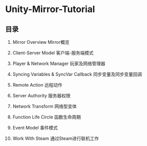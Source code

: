 # Unity-Mirror-Tutorial

## 目录

1. Mirror Overview Mirror概览

2. Client-Server Model 客户端-服务端模式

3. Player & Network Manager 玩家及网络管理器

4. Syncing Variables & SyncVar Callback 同步变量及同步变量回调

5. Remote Action 远程动作

6. Server Authority 服务器权限

7. Network Transform 网络型变体

8. Function Life Circle 函数生命周期

9. Event Model 事件模式

10. Work With Steam 通过Steam进行联机工作
